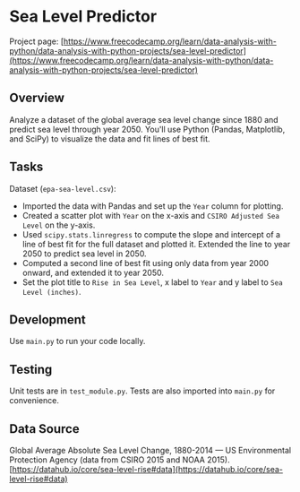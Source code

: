 # Sea Level Predictor

Project page: [https://www.freecodecamp.org/learn/data-analysis-with-python/data-analysis-with-python-projects/sea-level-predictor](https://www.freecodecamp.org/learn/data-analysis-with-python/data-analysis-with-python-projects/sea-level-predictor)

## Overview

Analyze a dataset of the global average sea level change since 1880 and predict sea level through year 2050. You'll use Python (Pandas, Matplotlib, and SciPy) to visualize the data and fit lines of best fit.

## Tasks

Dataset (`epa-sea-level.csv`):

- Imported the data with Pandas and set up the `Year` column for plotting.
- Created a scatter plot with `Year` on the x-axis and `CSIRO Adjusted Sea Level` on the y-axis.
- Used `scipy.stats.linregress` to compute the slope and intercept of a line of best fit for the full dataset and plotted it. Extended the line to year 2050 to predict sea level in 2050.
- Computed a second line of best fit using only data from year 2000 onward, and extended it to year 2050.
- Set the plot title to `Rise in Sea Level`, x label to `Year` and y label to `Sea Level (inches)`.

## Development

Use `main.py` to run your code locally.

## Testing

Unit tests are in `test_module.py`. Tests are also imported into `main.py` for convenience.

## Data Source

Global Average Absolute Sea Level Change, 1880-2014 — US Environmental Protection Agency (data from CSIRO 2015 and NOAA 2015).
[https://datahub.io/core/sea-level-rise#data](https://datahub.io/core/sea-level-rise#data)
